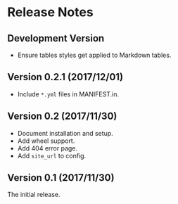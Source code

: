 # Release Notes

## Development Version

* Ensure tables styles get applied to Markdown tables.

## Version 0.2.1 (2017/12/01)

* Include `*.yml` files in MANIFEST.in.

## Version 0.2 (2017/11/30)

* Document installation and setup.
* Add wheel support.
* Add 404 error page.
* Add `site_url` to config.

## Version 0.1 (2017/11/30)

The initial release.
